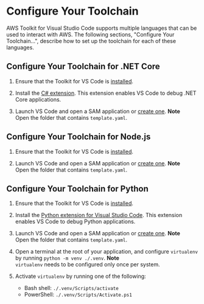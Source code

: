 # Configure Your Toolchain<a name="setup-toolchain"></a>

AWS Toolkit for Visual Studio Code supports multiple languages that can be used to interact with AWS\. The following sections, "Configure Your Toolchain\.\.\.", describe how to set up the toolchain for each of these languages\.

## Configure Your Toolchain for \.NET Core<a name="setup-toolchain-for-net"></a>

1. Ensure that the Toolkit for VS Code is [installed](setup-toolkit.md#setup-install)\.

1. Install the [C\# extension](https://marketplace.visualstudio.com/items?itemName=ms-vscode.csharp)\. This extension enables VS Code to debug \.NET Core applications\.

1. Launch VS Code and open a SAM application or [create one](create-sam.md#create-serverless-app)\.
**Note**  
Open the folder that contains `template.yaml`\.

## Configure Your Toolchain for Node\.js<a name="setup-toolchain-for-node"></a>

1. Ensure that the Toolkit for VS Code is [installed](setup-toolkit.md#setup-install)\.

1. Launch VS Code and open a SAM application or [create one](create-sam.md#create-serverless-app)\.
**Note**  
Open the folder that contains `template.yaml`\.

## Configure Your Toolchain for Python<a name="setup-toolchain-for-python"></a>

1. Ensure that the Toolkit for VS Code is [installed](setup-toolkit.md#setup-install)\.

1. Install the [Python extension for Visual Studio Code](https://marketplace.visualstudio.com/items?itemName=ms-python.python)\. This extension enables VS Code to debug Python applications\.

1. Launch VS Code and open a SAM application or [create one](create-sam.md#create-serverless-app)\.
**Note**  
Open the folder that contains `template.yaml`\.

1. Open a terminal at the root of your application, and configure `virtualenv` by running `python -m venv ./.venv`\.
**Note**  
`virtualenv` needs to be configured only once per system\.

1. Activate `virtualenv` by running one of the following:
   + Bash shell: `./.venv/Scripts/activate`
   + PowerShell: `./.venv/Scripts/Activate.ps1`
